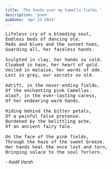 ```yaml
---
title: 'The hands over my Camella fields.'
description: 'poem'
pubDate: 'Apr 23 2024'
---
```

<pre>
Lifeless cry of a bleeding soul,
Endless beds of dancing ole. 
Reds and blues and the sunset hues,
Guarding all, her faceless hands.

Sculpted in clay, her hands so cold.
Cloaked in haze, her heart of gold. 
Veiled in malaise, her words of ode. 
Lost in grey, our secrets so old. 

Adrift, in the never-ending fields, 
Of the enchanting pink Camellas. 
Aloof, in the ever-lasting caress,
Of her endearing warm hands. 

Hiding behind the bitter petals, 
Of a painful false pretense. 
Burdened by the belittling ache, 
Of an ancient fairy tale.

On the face of the pink fields, 
Through the haze of the sweet breeze. 
Her hands heal the once lost and torn, 
Bringing solace to the soul forlorn. 
</pre>

*- Aadil Varsh*